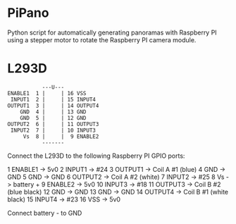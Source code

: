 PiPano
======

Python script for automatically generating panoramas with Raspberry PI using a stepper motor to rotate the Raspberry PI camera module.


L293D
=====

               ---U---   
    ENABLE1  1 |     | 16 VSS
     INPUT1  2 |     | 15 INPUT4
    OUTPUT1  3 |     | 14 OUTPUT4
        GND  4 |     | 13 GND
        GND  5 |     | 12 GND
    OUTPUT2  6 |     | 11 OUTPUT3
     INPUT2  7 |     | 10 INPUT3
         Vs  8 |     |  9 ENABLE2
               -------


Connect the L293D to the following Raspberry PI GPIO ports:

 1 ENABLE1 -> 5v0
 2 INPUT1  -> #24
 3 OUTPUT1 -> Coil A #1  (blue)
 4 GND     -> GND
 5 GND     -> GND
 6 OUTPUT2 -> Coil A #2  (white)
 7 INPUT2  -> #25
 8 Vs      -> battery +
 9 ENABLE2 -> 5v0
10 INPUT3  -> #18
11 OUTPUT3 -> Coil B #2  (blue black)
12 GND     -> GND
13 GND     -> GND
14 OUTPUT4 -> Coil B #1  (white black)
15 INPUT4  -> #23
16 VSS     -> 5v0

Connect battery - to GND

 
